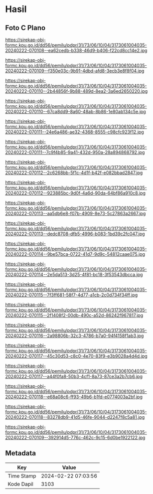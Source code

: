 # Hasil

## Foto C Plano

https://sirekap-obj-formc.kpu.go.id/dd56/pemilu/pdpr/31/73/06/10/04/3173061004035-20240222-070108--ea62cedb-b338-46d9-b406-f22cd8cc14e2.jpg

https://sirekap-obj-formc.kpu.go.id/dd56/pemilu/pdpr/31/73/06/10/04/3173061004035-20240222-070109--f350e03c-9b91-4dbd-afd8-3ecb3e8f8f04.jpg

https://sirekap-obj-formc.kpu.go.id/dd56/pemilu/pdpr/31/73/06/10/04/3173061004035-20240222-070110--2b44856f-9b88-489d-8ea2-3a6ed2650220.jpg

https://sirekap-obj-formc.kpu.go.id/dd56/pemilu/pdpr/31/73/06/10/04/3173061004035-20240222-070110--67ca8dd9-8a60-48ab-8b86-1e80ab134c5e.jpg

https://sirekap-obj-formc.kpu.go.id/dd56/pemilu/pdpr/31/73/06/10/04/3173061004035-20240222-070111--24e6a486-ae32-4368-8555-c98cfc923f12.jpg

https://sirekap-obj-formc.kpu.go.id/dd56/pemilu/pdpr/31/73/06/10/04/3173061004035-20240222-070111--7c9f4b85-9a41-432d-950a-28a894868792.jpg

https://sirekap-obj-formc.kpu.go.id/dd56/pemilu/pdpr/31/73/06/10/04/3173061004035-20240222-070112--2c6268bb-5f1c-4d1f-b42f-e082bbad2847.jpg

https://sirekap-obj-formc.kpu.go.id/dd56/pemilu/pdpr/31/73/06/10/04/3173061004035-20240222-070112--923885bc-9d0f-4a6d-90da-64bf86a910c8.jpg

https://sirekap-obj-formc.kpu.go.id/dd56/pemilu/pdpr/31/73/06/10/04/3173061004035-20240222-070113--aa5db6e8-f07b-4909-8e73-5c27863a2667.jpg

https://sirekap-obj-formc.kpu.go.id/dd56/pemilu/pdpr/31/73/06/10/04/3173061004035-20240222-070113--dedc8708-dfb5-4996-b083-1bd39c2fc047.jpg

https://sirekap-obj-formc.kpu.go.id/dd56/pemilu/pdpr/31/73/06/10/04/3173061004035-20240222-070114--9be57bca-0722-41d7-9d9c-54812caae075.jpg

https://sirekap-obj-formc.kpu.go.id/dd56/pemilu/pdpr/31/73/06/10/04/3173061004035-20240222-070114--2e5da513-3d25-4f81-bc18-3f53543dbcca.jpg

https://sirekap-obj-formc.kpu.go.id/dd56/pemilu/pdpr/31/73/06/10/04/3173061004035-20240222-070115--7f3ff681-58f7-4d77-a1cb-2c0d734f34ff.jpg

https://sirekap-obj-formc.kpu.go.id/dd56/pemilu/pdpr/31/73/06/10/04/3173061004035-20240222-070115--2f1408f2-00db-490c-a52d-86242f967817.jpg

https://sirekap-obj-formc.kpu.go.id/dd56/pemilu/pdpr/31/73/06/10/04/3173061004035-20240222-070116--2a98806b-32c3-4786-b7a0-94f4158f1ab3.jpg

https://sirekap-obj-formc.kpu.go.id/dd56/pemilu/pdpr/31/73/06/10/04/3173061004035-20240222-070117--45c30d53-c8c0-4e70-83f9-e3b9028a4d4d.jpg

https://sirekap-obj-formc.kpu.go.id/dd56/pemilu/pdpr/31/73/06/10/04/3173061004035-20240222-070117--a44f0fa8-50b3-4cf1-8a73-87ce3a2b7cb6.jpg

https://sirekap-obj-formc.kpu.go.id/dd56/pemilu/pdpr/31/73/06/10/04/3173061004035-20240222-070118--e68a08c6-ff93-49b6-b1fd-e0774003a2bf.jpg

https://sirekap-obj-formc.kpu.go.id/dd56/pemilu/pdpr/31/73/06/10/04/3173061004035-20240222-070118--83278db9-41d5-46fe-9044-d2247f8c5a81.jpg

https://sirekap-obj-formc.kpu.go.id/dd56/pemilu/pdpr/31/73/06/10/04/3173061004035-20240222-070109--392914d5-776c-462c-9c15-6d0be1922122.jpg


## Metadata

| Key        | Value               |
| ---------- | ------------------- |
| Time Stamp | 2024-02-22 07:03:56 |
| Kode Dapil | 3103                |



